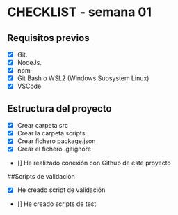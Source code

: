 # CHECKLIST - semana 01

## Requisitos previos

- [x] Git.
- [x] NodeJs.
- [x] npm
- [x] Git Bash o WSL2 (Windows Subsystem Linux)
- [x] VSCode

## Estructura del proyecto

- [x] Crear carpeta src
- [x] Crear la carpeta scripts
- [x] Crear fichero package.json
- [x] Crear el fichero .gitignore
- [] He realizado conexión con Github de este proyecto

##Scripts de validación

- [x] He creado script de validación
- [] He creado scripts de test 
